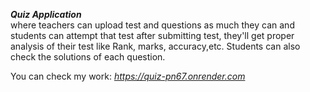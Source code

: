 <b>*Quiz Application*</b><br>
where teachers can upload test and questions as much they can and students can attempt that test after submitting test, they'll get proper analysis of their test like Rank, marks, accuracy,etc.
Students can also check the solutions of each question.

You can check my work: _https://quiz-pn67.onrender.com_
